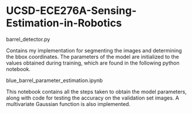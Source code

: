 # UCSD-ECE276A-Sensing-Estimation-in-Robotics

barrel_detector.py

Contains my implementation for segmenting the images and determining the bbox coordinates. The parameters of the model are initialized to the values obtained during training, which are found in the following python notebook.

blue_barrel_parameter_estimation.ipynb

This notebook contains all the steps taken to obtain the model parameters, along with code for testing the accuracy on the validation set images. A multivariate Gaussian function is also implemented.
